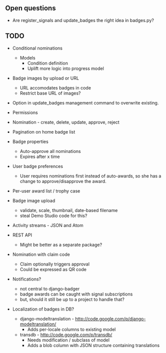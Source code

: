 ## Open questions

* Are register_signals and update_badges the right idea in badges.py?

## TODO

* Conditional nominations
    * Models
        * Condition definition
        * Uplift more logic into progress model

* Badge images by upload or URL
    * URL accomodates badges in code
    * Restrict base URL of images?

* Option in update_badges management command to overwrite existing.

* Permissions

* Nomination - create, delete, update, approve, reject

* Pagination on home badge list

* Badge properties
    * Auto-approve all nominations
    * Expires after x time

* User badge preferences
    * User requires nominations first instead of auto-awards, so she has a
      change to approve/disapprove the award.

* Per-user award list / trophy case

* Badge image upload
    * validate, scale, thumbnail, date-based filename
    * steal Demo Studio code for this?

* Activity streams - JSON and Atom

* REST API
    * Might be better as a separate package?

* Nomination with claim code
    * Claim optionally triggers approval
    * Could be expressed as QR code

* Notifications? 
    * not central to django-badger
    * badge awards can be caught with signal subscriptions
    * but, should it still be up to a project to handle that?

* Localization of badges in DB?
    * django-modeltranslation - http://code.google.com/p/django-modeltranslation/
        * Adds per-locale columns to existing model
    * transdb - http://code.google.com/p/transdb/
        * Needs modification / subclass of model
        * Adds a blob column with JSON structure containing translations

